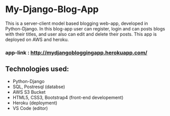 # My-Django-Blog-App

This is a server-client model based blogging web-app, developed in Python-Django. In this blog-app user can register, login and can posts blogs with their titles, and user also can edit and delete their posts. This app is deployed on AWS and heroku.

### app-link : http://mydjangobloggingapp.herokuapp.com/

## Technologies used:
* Python-Django
* SQL, Postresql (databse)
* AWS S3 Bucket
* HTML5, CSS3, Bootstrap4 (front-end developement)
* Heroku (deployment)
* VS Code (editor)
